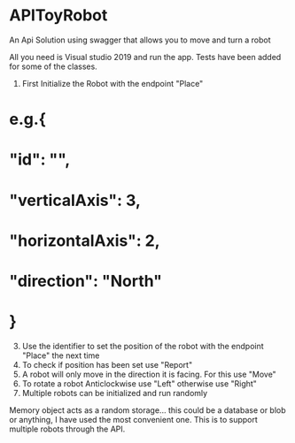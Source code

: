 # APIToyRobot

An Api Solution using swagger that allows you to move and turn a robot

All you need is Visual studio 2019 and run the app. Tests have been added for some of the classes.

1. First Initialize the Robot with the endpoint "Place" 
 # e.g.{
 # "id": "",
 # "verticalAxis": 3,
 # "horizontalAxis": 2,
 # "direction": "North"
 # }
3. Use the identifier to set the position of the robot with the endpoint "Place" the next time
4. To check if position has been set use "Report"
5. A robot will only move in the direction it is facing. For this use "Move"
6. To rotate a robot Anticlockwise use "Left" otherwise use "Right"
7. Multiple robots can be initialized and run randomly

Memory object acts as a random storage... this could be a database or blob or anything, I have used the most convenient one.
This is to support multiple robots through the API.
